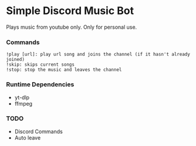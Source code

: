 # Simple Discord Music Bot

Plays music from youtube only. Only for personal use.

### Commands
```
!play [url]: play url song and joins the channel (if it hasn't already joined)
!skip: skips current songs
!stop: stop the music and leaves the channel
```

### Runtime Dependencies
- yt-dlp
- ffmpeg

### TODO
- Discord Commands
- Auto leave
